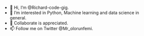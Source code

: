 - 👋 Hi, I’m @Richard-code-gig.
- 👀 I’m interested in Python, Machine learning and data science in general.
- 💞️ Collaborate is appreciated.
- 📫 Follow me on Twitter @Mr_olorunfemi.

<!---
Richard-code-gig/Richard-code-gig is a ✨ special ✨ repository because its `README.md` (this file) appears on your GitHub profile.
You can click the Preview link to take a look at your changes.
--->
